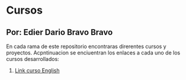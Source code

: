 # Cursos
## **Por:** Edier Dario Bravo Bravo

En cada rama de este repositorio encontraras direrentes cursos y proyectos. Acpntinuacion se enciuentran los enlaces a cada uno de los cursos desarrollados:
1. [Link curso English](https://github.com/edierbra/Cursos/tree/English)


